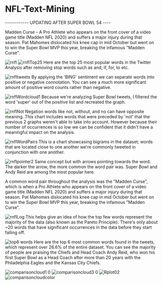 # NFL-Text-Mining

------------ UPDATING AFTER SUPER BOWL 54 ----

Madden Curse - A Pro Athlete who appears on the front cover of a video game title (Madden NFL 2020) and suffers a major injury during that season.  Pat Mahomes dislocated his knee cap in mid October but went on to win the Super Bowl MVP this year, breaking the infamous "Madden Curse".

![rnfl](https://user-images.githubusercontent.com/16946556/73687222-6b67a680-467e-11ea-963b-9dde77368b82.png)
![rnflTop25](https://user-images.githubusercontent.com/16946556/73687230-6efb2d80-467e-11ea-8849-646c53d47f0f.png)
Here are the top 25 most popular words in the Twitter Analysis after removing stop words such as and, if, for, to etc.

![rnfltweets](https://user-images.githubusercontent.com/16946556/73687228-6e629700-467e-11ea-8bab-4da71abc8745.png)
By applying the 'BING' sentiment we can separate words into positive or negative connotation.  You can see a much more significant amount of positive word counts rather than negative.

![rnflWordcloud1](https://user-images.githubusercontent.com/16946556/73687238-6efb2d80-467e-11ea-973e-26fdaaf0c721.png)
Because we're analyzing Super Bowl tweets, I filtered the word 'super' out of the positive list and recreated the graph.

![rnflNot](https://user-images.githubusercontent.com/16946556/73687235-6efb2d80-467e-11ea-8c81-6d12529a91e6.png)
Negation words like not, without, and no can have opposite meaning.  This chart includes words that were preceded by 'not' that the previous 2 graphs weren't able to take into account.  However because their number of occurrences is so low we can be confident that it didn't have a meaningful impact on the analysis.

![rnflWordPairs](https://user-images.githubusercontent.com/16946556/73687229-6e629700-467e-11ea-9ff5-3bfad922275a.png)
This is a chart showcasing bigrams in the dataset; words that are located close to one another we're commonly tweeted in conjunction with one another.

![rnflpointer2](https://user-images.githubusercontent.com/16946556/73687231-6efb2d80-467e-11ea-806e-cb64751bc274.png)
Same concept but with arrows pointing towards the word.  The darker the arrow, the more common the word pair was.  Super Bowl and Andy Reid are among the most popular here. 

A common word pair throughout the analysis was the "Madden Curse", which is when a Pro Athlete who appears on the front cover of a video game title (Madden NFL 2020) and suffers a major injury during that season.  Pat Mahomes dislocated his knee cap in mid October but went on to win the Super Bowl MVP this year, breaking the infamous "Madden Curse".

![rnflLog](https://user-images.githubusercontent.com/16946556/73687237-6efb2d80-467e-11ea-843d-6d6ceb731300.png)
This helps give an idea of how the top few words represent the majority of the data (also known as the Pareto Principle).  There's only about ~20 words that have significant occurrences in the data before they start falling off.

![top6 words](https://user-images.githubusercontent.com/16946556/73688679-6a844400-4681-11ea-9b44-e8fb827f10bd.png)
Here are the top 6 most common words found in the tweets, which represent over 26.6% of the entire dataset.  You can see the majority of people are praising the Chiefs and Head Coach Andy Reid, who won his first Super Bowl as a Head Coach after more than 20 years with the Philadelphia Eagles and the Kansas City Chiefs.

![comparisoncloud1 0](https://user-images.githubusercontent.com/16946556/73691934-34968e00-4688-11ea-8348-594bca760e99.png)
![comparisoncloud3 0](https://user-images.githubusercontent.com/16946556/73691935-34968e00-4688-11ea-8a70-a46eb192d0b9.png)
![Rplot02](https://user-images.githubusercontent.com/16946556/73691936-34968e00-4688-11ea-8cea-56d43d76f2ef.png)
![comparisoncloudcolor](https://user-images.githubusercontent.com/16946556/73692062-6dcefe00-4688-11ea-8080-ffa8e06ecaaf.png)
